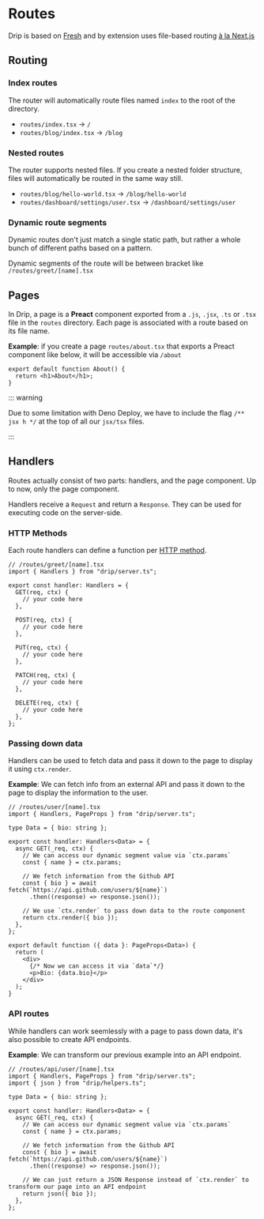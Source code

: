 # Routes

Drip is based on [Fresh](https://fresh.deno.dev/) and by extension uses
file-based routing [à la Next.js](https://nextjs.org/docs/routing/introduction)

## Routing

### Index routes

The router will automatically route files named `index` to the root of the
directory.

- `routes/index.tsx` -> `/`
- `routes/blog/index.tsx` -> `/blog`

### Nested routes

The router supports nested files. If you create a nested folder structure, files
will automatically be routed in the same way still.

- `routes/blog/hello-world.tsx` -> `/blog/hello-world`
- `routes/dashboard/settings/user.tsx` -> `/dashboard/settings/user`

### Dynamic route segments

Dynamic routes don't just match a single static path, but rather a whole bunch
of different paths based on a pattern.

Dynamic segments of the route will be between bracket like
`/routes/greet/[name].tsx`

## Pages

In Drip, a page is a **Preact** component exported from a `.js`, `.jsx`, `.ts`
or `.tsx` file in the `routes` directory. Each page is associated with a route
based on its file name.

**Example**: if you create a page `routes/about.tsx` that exports a Preact
component like below, it will be accessible via `/about`

```tsx
export default function About() {
  return <h1>About</h1>;
}
```

::: warning

Due to some limitation with Deno Deploy, we have to include the flag
`/** jsx h */` at the top of all our `jsx/tsx` files.

:::

## Handlers

Routes actually consist of two parts: handlers, and the page component. Up to
now, only the page component.

Handlers receive a `Request` and return a `Response`. They can be used for
executing code on the server-side.

### HTTP Methods

Each route handlers can define a function per
[HTTP method](https://developer.mozilla.org/en-US/docs/Web/HTTP/Methods).

```tsx
// /routes/greet/[name].tsx
import { Handlers } from "drip/server.ts";

export const handler: Handlers = {
  GET(req, ctx) {
    // your code here
  },

  POST(req, ctx) {
    // your code here
  },

  PUT(req, ctx) {
    // your code here
  },

  PATCH(req, ctx) {
    // your code here
  },

  DELETE(req, ctx) {
    // your code here
  },
};
```

### Passing down data

Handlers can be used to fetch data and pass it down to the page to display it
using `ctx.render`.

**Example**: We can fetch info from an external API and pass it down to the page
to display the information to the user.

```tsx
// /routes/user/[name].tsx
import { Handlers, PageProps } from "drip/server.ts";

type Data = { bio: string };

export const handler: Handlers<Data> = {
  async GET(_req, ctx) {
    // We can access our dynamic segment value via `ctx.params`
    const { name } = ctx.params;

    // We fetch information from the Github API
    const { bio } = await fetch(`https://api.github.com/users/${name}`)
      .then((response) => response.json());

    // We use `ctx.render` to pass down data to the route component
    return ctx.render({ bio });
  },
};

export default function ({ data }: PageProps<Data>) {
  return (
    <div>
      {/* Now we can access it via `data`*/}
      <p>Bio: {data.bio}</p>
    </div>
  );
}
```

### API routes

While handlers can work seemlessly with a page to pass down data, it's also
possible to create API endpoints.

**Example**: We can transform our previous example into an API endpoint.

```tsx
// /routes/api/user/[name].tsx
import { Handlers, PageProps } from "drip/server.ts";
import { json } from "drip/helpers.ts";

type Data = { bio: string };

export const handler: Handlers<Data> = {
  async GET(_req, ctx) {
    // We can access our dynamic segment value via `ctx.params`
    const { name } = ctx.params;

    // We fetch information from the Github API
    const { bio } = await fetch(`https://api.github.com/users/${name}`)
      .then((response) => response.json());

    // We can just return a JSON Response instead of `ctx.render` to transform our page into an API endpoint
    return json({ bio });
  },
};
```
